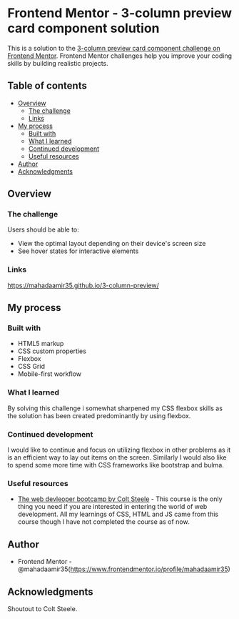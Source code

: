 # Frontend Mentor - 3-column preview card component solution

This is a solution to the [3-column preview card component challenge on Frontend Mentor](https://www.frontendmentor.io/challenges/3column-preview-card-component-pH92eAR2-). Frontend Mentor challenges help you improve your coding skills by building realistic projects. 

## Table of contents
- [Overview](#overview)
  - [The challenge](#the-challenge)
  - [Links](#links)
- [My process](#my-process)
  - [Built with](#built-with)
  - [What I learned](#what-i-learned)
  - [Continued development](#continued-development)
  - [Useful resources](#useful-resources)
- [Author](#author)
- [Acknowledgments](#acknowledgments)



## Overview

### The challenge

Users should be able to:
- View the optimal layout depending on their device's screen size
- See hover states for interactive elements


### Links
https://mahadaamir35.github.io/3-column-preview/

## My process

### Built with

- HTML5 markup
- CSS custom properties
- Flexbox
- CSS Grid
- Mobile-first workflow

### What I learned
By solving this challenge i somewhat sharpened my CSS flexbox skills as the solution has been created predominantly by using flexbox.


### Continued development
I would like to continue and focus on utilizing flexbox in other problems as it is an efficient way to lay out items on the screen. Similarly I would also like to spend some more time with CSS frameworks like bootstrap and bulma.

### Useful resources
- [The web devleoper bootcamp by Colt Steele](https://www.udemy.com/course/the-web-developer-bootcamp/) - This course is the only thing you need if you are interested in entering the world of web development. All my learnings of CSS, HTML and JS came from this course though I have not completed the course as of now.

## Author
- Frontend Mentor - @mahadaamir35(https://www.frontendmentor.io/profile/mahadaamir35)



## Acknowledgments
Shoutout to Colt Steele.
